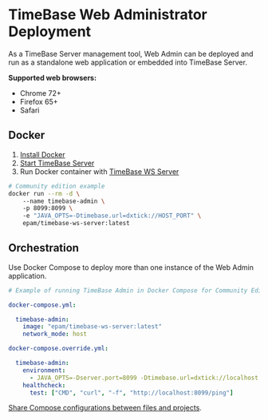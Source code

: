 # TimeBase Web Administrator Deployment

As a TimeBase Server management tool, Web Admin can be deployed and run as a standalone web application or embedded into TimeBase Server. 

**Supported web browsers:**

* Chrome 72+
* Firefox 65+
* Safari

## Docker

1. [Install Docker](https://docs.docker.com/get-docker/) 
2. [Start TimeBase Server](https://kb.timebase.info/quick-start.html)
3. Run Docker container with [TimeBase WS Server](https://hub.docker.com/r/epam/timebase-ws-server)


```bash
# Community edition example
docker run --rm -d \ 
    --name timebase-admin \ 
    -p 8099:8099 \ 
    -e "JAVA_OPTS=-Dtimebase.url=dxtick://HOST_PORT" \
    epam/timebase-ws-server:latest
```


## Orchestration

Use Docker Compose to deploy more than one instance of the Web Admin application. 


```yaml
# Example of running TimeBase Admin in Docker Compose for Community Edition 

docker-compose.yml:

  timebase-admin:
    image: "epam/timebase-ws-server:latest"
    network_mode: host

docker-compose.override.yml:

  timebase-admin:
    environment:
      - JAVA_OPTS=-Dserver.port=8099 -Dtimebase.url=dxtick://localhost:8011
    healthcheck:
      test: ["CMD", "curl", "-f", "http://localhost:8099/ping"]

```

[Share Compose configurations between files and projects](https://docs.docker.com/compose/extends/).
